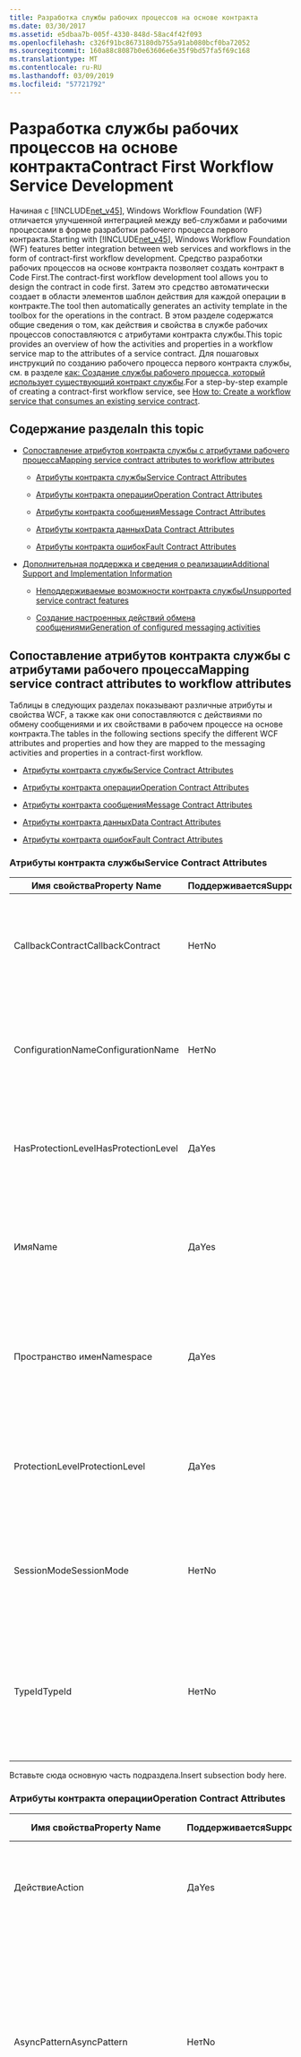 ```yaml
---
title: Разработка службы рабочих процессов на основе контракта
ms.date: 03/30/2017
ms.assetid: e5dbaa7b-005f-4330-848d-58ac4f42f093
ms.openlocfilehash: c326f91bc8673180db755a91ab080bcf0ba72052
ms.sourcegitcommit: 160a88c8087b0e63606e6e35f9bd57fa5f69c168
ms.translationtype: MT
ms.contentlocale: ru-RU
ms.lasthandoff: 03/09/2019
ms.locfileid: "57721792"
---
```

# <a name="contract-first-workflow-service-development"></a><span data-ttu-id="62c78-102">Разработка службы рабочих процессов на основе контракта</span><span class="sxs-lookup"><span data-stu-id="62c78-102">Contract First Workflow Service Development</span></span>
<span data-ttu-id="62c78-103">Начиная с [!INCLUDE[net_v45](../../../includes/net-v45-md.md)], Windows Workflow Foundation (WF) отличается улучшенной интеграцией между веб-службами и рабочими процессами в форме разработки рабочего процесса первого контракта.</span><span class="sxs-lookup"><span data-stu-id="62c78-103">Starting with [!INCLUDE[net_v45](../../../includes/net-v45-md.md)], Windows Workflow Foundation (WF) features better integration between web services and workflows in the form of contract-first workflow development.</span></span> <span data-ttu-id="62c78-104">Средство разработки рабочих процессов на основе контракта позволяет создать контракт в Code First.</span><span class="sxs-lookup"><span data-stu-id="62c78-104">The contract-first workflow development tool allows you to design the contract in code first.</span></span> <span data-ttu-id="62c78-105">Затем это средство автоматически создает в области элементов шаблон действия для каждой операции в контракте.</span><span class="sxs-lookup"><span data-stu-id="62c78-105">The tool then automatically generates an activity template in the toolbox for the operations in the contract.</span></span> <span data-ttu-id="62c78-106">В этом разделе содержатся общие сведения о том, как действия и свойства в службе рабочих процессов сопоставляются с атрибутами контракта службы.</span><span class="sxs-lookup"><span data-stu-id="62c78-106">This topic provides an overview of how the activities and properties in a workflow service map to the attributes of a service contract.</span></span> <span data-ttu-id="62c78-107">Для пошаговых инструкций по созданию рабочего процесса первого контракта службы, см. в разделе [как: Создание службы рабочего процесса, который использует существующий контракт службы](how-to-create-a-workflow-service-that-consumes-an-existing-service-contract.md).</span><span class="sxs-lookup"><span data-stu-id="62c78-107">For a step-by-step example of creating a contract-first workflow service, see [How to: Create a workflow service that consumes an existing service contract](how-to-create-a-workflow-service-that-consumes-an-existing-service-contract.md).</span></span>  
  
## <a name="in-this-topic"></a><span data-ttu-id="62c78-108">Содержание раздела</span><span class="sxs-lookup"><span data-stu-id="62c78-108">In this topic</span></span>  
  
-   [<span data-ttu-id="62c78-109">Сопоставление атрибутов контракта службы с атрибутами рабочего процесса</span><span class="sxs-lookup"><span data-stu-id="62c78-109">Mapping service contract attributes to workflow attributes</span></span>](contract-first-workflow-service-development.md#MappingAttributes)  
  
    -   [<span data-ttu-id="62c78-110">Атрибуты контракта службы</span><span class="sxs-lookup"><span data-stu-id="62c78-110">Service Contract Attributes</span></span>](contract-first-workflow-service-development.md#ServiceContract)  
  
    -   [<span data-ttu-id="62c78-111">Атрибуты контракта операции</span><span class="sxs-lookup"><span data-stu-id="62c78-111">Operation Contract Attributes</span></span>](contract-first-workflow-service-development.md#OperationContract)  
  
    -   [<span data-ttu-id="62c78-112">Атрибуты контракта сообщения</span><span class="sxs-lookup"><span data-stu-id="62c78-112">Message Contract Attributes</span></span>](contract-first-workflow-service-development.md#MessageContract)  
  
    -   [<span data-ttu-id="62c78-113">Атрибуты контракта данных</span><span class="sxs-lookup"><span data-stu-id="62c78-113">Data Contract Attributes</span></span>](contract-first-workflow-service-development.md#DataContract)  
  
    -   [<span data-ttu-id="62c78-114">Атрибуты контракта ошибок</span><span class="sxs-lookup"><span data-stu-id="62c78-114">Fault Contract Attributes</span></span>](contract-first-workflow-service-development.md#FaultContract)  
  
-   [<span data-ttu-id="62c78-115">Дополнительная поддержка и сведения о реализации</span><span class="sxs-lookup"><span data-stu-id="62c78-115">Additional Support and Implementation Information</span></span>](contract-first-workflow-service-development.md#AdditionalSupport)  
  
    -   [<span data-ttu-id="62c78-116">Неподдерживаемые возможности контракта службы</span><span class="sxs-lookup"><span data-stu-id="62c78-116">Unsupported service contract features</span></span>](contract-first-workflow-service-development.md#UnsupportedFeatures)  
  
    -   [<span data-ttu-id="62c78-117">Создание настроенных действий обмена сообщениями</span><span class="sxs-lookup"><span data-stu-id="62c78-117">Generation of configured messaging activities</span></span>](contract-first-workflow-service-development.md#ActivityGeneration)  
  
## <a name="MappingAttributes"></a> <span data-ttu-id="62c78-118">Сопоставление атрибутов контракта службы с атрибутами рабочего процесса</span><span class="sxs-lookup"><span data-stu-id="62c78-118">Mapping service contract attributes to workflow attributes</span></span>  
 <span data-ttu-id="62c78-119">Таблицы в следующих разделах показывают различные атрибуты и свойства WCF, а также как они сопоставляются с действиями по обмену сообщениями и их свойствами в рабочем процессе на основе контракта.</span><span class="sxs-lookup"><span data-stu-id="62c78-119">The tables in the following sections specify the different WCF attributes and properties and how they are mapped to the messaging activities and properties in a contract-first workflow.</span></span>  
  
-   [<span data-ttu-id="62c78-120">Атрибуты контракта службы</span><span class="sxs-lookup"><span data-stu-id="62c78-120">Service Contract Attributes</span></span>](contract-first-workflow-service-development.md#ServiceContract)  
  
-   [<span data-ttu-id="62c78-121">Атрибуты контракта операции</span><span class="sxs-lookup"><span data-stu-id="62c78-121">Operation Contract Attributes</span></span>](contract-first-workflow-service-development.md#OperationContract)  
  
-   [<span data-ttu-id="62c78-122">Атрибуты контракта сообщения</span><span class="sxs-lookup"><span data-stu-id="62c78-122">Message Contract Attributes</span></span>](contract-first-workflow-service-development.md#MessageContract)  
  
-   [<span data-ttu-id="62c78-123">Атрибуты контракта данных</span><span class="sxs-lookup"><span data-stu-id="62c78-123">Data Contract Attributes</span></span>](contract-first-workflow-service-development.md#DataContract)  
  
-   [<span data-ttu-id="62c78-124">Атрибуты контракта ошибок</span><span class="sxs-lookup"><span data-stu-id="62c78-124">Fault Contract Attributes</span></span>](contract-first-workflow-service-development.md#FaultContract)  
  
### <a name="ServiceContract"></a> <span data-ttu-id="62c78-125">Атрибуты контракта службы</span><span class="sxs-lookup"><span data-stu-id="62c78-125">Service Contract Attributes</span></span>  
  
|<span data-ttu-id="62c78-126">Имя свойства</span><span class="sxs-lookup"><span data-stu-id="62c78-126">Property Name</span></span>|<span data-ttu-id="62c78-127">Поддерживается</span><span class="sxs-lookup"><span data-stu-id="62c78-127">Supported</span></span>|<span data-ttu-id="62c78-128">Описание</span><span class="sxs-lookup"><span data-stu-id="62c78-128">Description</span></span>|<span data-ttu-id="62c78-129">Проверка рабочего процесса</span><span class="sxs-lookup"><span data-stu-id="62c78-129">WF Validation</span></span>|  
|-------------------|---------------|-----------------|-------------------|  
|<span data-ttu-id="62c78-130">CallbackContract</span><span class="sxs-lookup"><span data-stu-id="62c78-130">CallbackContract</span></span>|<span data-ttu-id="62c78-131">Нет</span><span class="sxs-lookup"><span data-stu-id="62c78-131">No</span></span>|<span data-ttu-id="62c78-132">Возвращает или задает тип контракта обратного вызова, если контракт является дуплексным.</span><span class="sxs-lookup"><span data-stu-id="62c78-132">Gets or sets the type of callback contract when the contract is a duplex contract.</span></span>|<span data-ttu-id="62c78-133">(не определено)</span><span class="sxs-lookup"><span data-stu-id="62c78-133">(N/A)</span></span>|  
|<span data-ttu-id="62c78-134">ConfigurationName</span><span class="sxs-lookup"><span data-stu-id="62c78-134">ConfigurationName</span></span>|<span data-ttu-id="62c78-135">Нет</span><span class="sxs-lookup"><span data-stu-id="62c78-135">No</span></span>|<span data-ttu-id="62c78-136">Возвращает или задает имя, используемое для поиска службы в файле конфигурации приложения.</span><span class="sxs-lookup"><span data-stu-id="62c78-136">Gets or sets the name used to locate the service in an application configuration file.</span></span>|<span data-ttu-id="62c78-137">(не определено)</span><span class="sxs-lookup"><span data-stu-id="62c78-137">(N/A)</span></span>|  
|<span data-ttu-id="62c78-138">HasProtectionLevel</span><span class="sxs-lookup"><span data-stu-id="62c78-138">HasProtectionLevel</span></span>|<span data-ttu-id="62c78-139">Да</span><span class="sxs-lookup"><span data-stu-id="62c78-139">Yes</span></span>|<span data-ttu-id="62c78-140">Возвращает значение, указывающее, присвоен ли участнику уровень защиты.</span><span class="sxs-lookup"><span data-stu-id="62c78-140">Gets a value that indicates whether the member has a protection level assigned.</span></span>|<span data-ttu-id="62c78-141">Свойство Receive.ProtectionLevel не должно иметь значение NULL.</span><span class="sxs-lookup"><span data-stu-id="62c78-141">Receive.ProtectionLevel should not be null.</span></span>|  
|<span data-ttu-id="62c78-142">Имя</span><span class="sxs-lookup"><span data-stu-id="62c78-142">Name</span></span>|<span data-ttu-id="62c78-143">Да</span><span class="sxs-lookup"><span data-stu-id="62c78-143">Yes</span></span>|<span data-ttu-id="62c78-144">Возвращает или задает имя для \<portType > элемент в язык описания веб-служб (WSDL).</span><span class="sxs-lookup"><span data-stu-id="62c78-144">Gets or sets the name for the \<portType> element in Web Services Description Language (WSDL).</span></span>|<span data-ttu-id="62c78-145">Свойство Receive.ServiceContractName.LocalName должно согласовываться.</span><span class="sxs-lookup"><span data-stu-id="62c78-145">Receive.ServiceContractName.LocalName should match.</span></span>|  
|<span data-ttu-id="62c78-146">Пространство имен</span><span class="sxs-lookup"><span data-stu-id="62c78-146">Namespace</span></span>|<span data-ttu-id="62c78-147">Да</span><span class="sxs-lookup"><span data-stu-id="62c78-147">Yes</span></span>|<span data-ttu-id="62c78-148">Возвращает или задает пространство имен \<portType > элемент в язык описания веб-служб (WSDL).</span><span class="sxs-lookup"><span data-stu-id="62c78-148">Gets or sets the namespace of the \<portType> element in Web Services Description Language (WSDL).</span></span>|<span data-ttu-id="62c78-149">Свойство Receive.ServiceContractName.NameSpace должно согласовываться.</span><span class="sxs-lookup"><span data-stu-id="62c78-149">Receive.ServiceContractName.NameSpace should match</span></span>|  
|<span data-ttu-id="62c78-150">ProtectionLevel</span><span class="sxs-lookup"><span data-stu-id="62c78-150">ProtectionLevel</span></span>|<span data-ttu-id="62c78-151">Да</span><span class="sxs-lookup"><span data-stu-id="62c78-151">Yes</span></span>|<span data-ttu-id="62c78-152">Указывает, должна ли привязка для контракта поддерживать значение свойства ProtectionLevel.</span><span class="sxs-lookup"><span data-stu-id="62c78-152">Specifies whether the binding for the contract must support the value of the ProtectionLevel property.</span></span>|<span data-ttu-id="62c78-153">Свойство Receive.ProtectionLevel должно согласовываться.</span><span class="sxs-lookup"><span data-stu-id="62c78-153">Receive.ProtectionLevel should match.</span></span>|  
|<span data-ttu-id="62c78-154">SessionMode</span><span class="sxs-lookup"><span data-stu-id="62c78-154">SessionMode</span></span>|<span data-ttu-id="62c78-155">Нет</span><span class="sxs-lookup"><span data-stu-id="62c78-155">No</span></span>|<span data-ttu-id="62c78-156">Возвращает или задает значение, указывающее, разрешены, запрещены или требуются ли сеансы.</span><span class="sxs-lookup"><span data-stu-id="62c78-156">Gets or sets whether sessions are allowed, not allowed or required.</span></span>|<span data-ttu-id="62c78-157">(не определено)</span><span class="sxs-lookup"><span data-stu-id="62c78-157">(N/A)</span></span>|  
|<span data-ttu-id="62c78-158">TypeId</span><span class="sxs-lookup"><span data-stu-id="62c78-158">TypeId</span></span>|<span data-ttu-id="62c78-159">Нет</span><span class="sxs-lookup"><span data-stu-id="62c78-159">No</span></span>|<span data-ttu-id="62c78-160">В случае реализации в производном классе возвращает уникальный идентификатор для этого атрибута.</span><span class="sxs-lookup"><span data-stu-id="62c78-160">When implemented in a derived class, gets a unique identifier for this Attribute.</span></span> <span data-ttu-id="62c78-161">(Наследуется от атрибута.)</span><span class="sxs-lookup"><span data-stu-id="62c78-161">(Inherited from Attribute.)</span></span>|<span data-ttu-id="62c78-162">(не определено)</span><span class="sxs-lookup"><span data-stu-id="62c78-162">(N/A)</span></span>|  
  
 <span data-ttu-id="62c78-163">Вставьте сюда основную часть подраздела.</span><span class="sxs-lookup"><span data-stu-id="62c78-163">Insert subsection body here.</span></span>  
  
### <a name="OperationContract"></a> <span data-ttu-id="62c78-164">Атрибуты контракта операции</span><span class="sxs-lookup"><span data-stu-id="62c78-164">Operation Contract Attributes</span></span>  
  
|<span data-ttu-id="62c78-165">Имя свойства</span><span class="sxs-lookup"><span data-stu-id="62c78-165">Property Name</span></span>|<span data-ttu-id="62c78-166">Поддерживается</span><span class="sxs-lookup"><span data-stu-id="62c78-166">Supported</span></span>|<span data-ttu-id="62c78-167">Описание</span><span class="sxs-lookup"><span data-stu-id="62c78-167">Description</span></span>|<span data-ttu-id="62c78-168">Проверка рабочего процесса</span><span class="sxs-lookup"><span data-stu-id="62c78-168">WF Validation</span></span>|  
|-------------------|---------------|-----------------|-------------------|  
|<span data-ttu-id="62c78-169">Действие</span><span class="sxs-lookup"><span data-stu-id="62c78-169">Action</span></span>|<span data-ttu-id="62c78-170">Да</span><span class="sxs-lookup"><span data-stu-id="62c78-170">Yes</span></span>|<span data-ttu-id="62c78-171">Возвращает или задает действие WS-Addressing сообщения запроса.</span><span class="sxs-lookup"><span data-stu-id="62c78-171">Gets or sets the WS-Addressing action of the request message.</span></span>|<span data-ttu-id="62c78-172">Свойство Receive.Action должно согласовываться.</span><span class="sxs-lookup"><span data-stu-id="62c78-172">Receive.Action should match.</span></span>|  
|<span data-ttu-id="62c78-173">AsyncPattern</span><span class="sxs-lookup"><span data-stu-id="62c78-173">AsyncPattern</span></span>|<span data-ttu-id="62c78-174">Нет</span><span class="sxs-lookup"><span data-stu-id="62c78-174">No</span></span>|<span data-ttu-id="62c78-175">Указывает, что операция реализуется асинхронно с помощью Begin\<ИмяМетода > и End\<ИмяМетода > пары методов в контракте службы.</span><span class="sxs-lookup"><span data-stu-id="62c78-175">Indicates that an operation is implemented asynchronously using a Begin\<methodName> and End\<methodName> method pair in a service contract.</span></span>|<span data-ttu-id="62c78-176">(не определено)</span><span class="sxs-lookup"><span data-stu-id="62c78-176">(N/A)</span></span>|  
|<span data-ttu-id="62c78-177">HasProtectionLevel</span><span class="sxs-lookup"><span data-stu-id="62c78-177">HasProtectionLevel</span></span>|<span data-ttu-id="62c78-178">Да</span><span class="sxs-lookup"><span data-stu-id="62c78-178">Yes</span></span>|<span data-ttu-id="62c78-179">Возвращает значение, указывающее, должны ли сообщения этой операции шифроваться, подписываться или шифроваться и подписываться.</span><span class="sxs-lookup"><span data-stu-id="62c78-179">Gets a value that indicates whether the messages for this operation must be encrypted, signed, or both.</span></span>|<span data-ttu-id="62c78-180">Свойство Receive.ProtectionLevel не должно иметь значение NULL.</span><span class="sxs-lookup"><span data-stu-id="62c78-180">Receive.ProtectionLevel should not be null.</span></span>|  
|<span data-ttu-id="62c78-181">IsInitiating</span><span class="sxs-lookup"><span data-stu-id="62c78-181">IsInitiating</span></span>|<span data-ttu-id="62c78-182">Нет</span><span class="sxs-lookup"><span data-stu-id="62c78-182">No</span></span>|<span data-ttu-id="62c78-183">Возвращает или задает значение, указывающее, реализует ли метод операцию, которая может инициировать сеанс на сервере (если такой сеанс существует).</span><span class="sxs-lookup"><span data-stu-id="62c78-183">Gets or sets a value that indicates whether the method implements an operation that can initiate a session on the server(if such a session exists).</span></span>|<span data-ttu-id="62c78-184">(не определено)</span><span class="sxs-lookup"><span data-stu-id="62c78-184">(N/A)</span></span>|  
|<span data-ttu-id="62c78-185">IsOneWay</span><span class="sxs-lookup"><span data-stu-id="62c78-185">IsOneWay</span></span>|<span data-ttu-id="62c78-186">Да</span><span class="sxs-lookup"><span data-stu-id="62c78-186">Yes</span></span>|<span data-ttu-id="62c78-187">Возвращает или задает значение, указывающее, возвращает ли операция ответное сообщение.</span><span class="sxs-lookup"><span data-stu-id="62c78-187">Gets or sets a value that indicates whether an operation returns a reply message.</span></span>|<span data-ttu-id="62c78-188">(Не существует SendReply для этого Receive ИЛИ ReceiveReply для этого Send.)</span><span class="sxs-lookup"><span data-stu-id="62c78-188">(No SendReply for this Receive OR no ReceiveReply for this Send).</span></span>|  
|<span data-ttu-id="62c78-189">IsTerminating</span><span class="sxs-lookup"><span data-stu-id="62c78-189">IsTerminating</span></span>|<span data-ttu-id="62c78-190">Нет</span><span class="sxs-lookup"><span data-stu-id="62c78-190">No</span></span>|<span data-ttu-id="62c78-191">Возвращает или задает значение, указывающее, приводит ли операция службы к закрытию сеанса сервером после отправки ответного сообщения, если оно есть.</span><span class="sxs-lookup"><span data-stu-id="62c78-191">Gets or sets a value that indicates whether the service operation causes the server to close the session after the reply message, if any, is sent.</span></span>|<span data-ttu-id="62c78-192">(не определено)</span><span class="sxs-lookup"><span data-stu-id="62c78-192">(N/A)</span></span>|  
|<span data-ttu-id="62c78-193">Имя</span><span class="sxs-lookup"><span data-stu-id="62c78-193">Name</span></span>|<span data-ttu-id="62c78-194">Да</span><span class="sxs-lookup"><span data-stu-id="62c78-194">Yes</span></span>|<span data-ttu-id="62c78-195">Возвращает или задает имя операции.</span><span class="sxs-lookup"><span data-stu-id="62c78-195">Gets or sets the name of the operation.</span></span>|<span data-ttu-id="62c78-196">Свойство Receive.OperationName должно согласовываться.</span><span class="sxs-lookup"><span data-stu-id="62c78-196">Receive.OperationName should match.</span></span>|  
|<span data-ttu-id="62c78-197">ProtectionLevel</span><span class="sxs-lookup"><span data-stu-id="62c78-197">ProtectionLevel</span></span>|<span data-ttu-id="62c78-198">Да</span><span class="sxs-lookup"><span data-stu-id="62c78-198">Yes</span></span>|<span data-ttu-id="62c78-199">Возвращает или задает значение, указывающее, должны ли сообщения операции шифроваться, подписываться или шифроваться и подписываться.</span><span class="sxs-lookup"><span data-stu-id="62c78-199">Gets or sets a value that specifies whether the messages of an operation must be encrypted, signed, or both.</span></span>|<span data-ttu-id="62c78-200">Свойство Receive.ProtectionLevel должно согласовываться.</span><span class="sxs-lookup"><span data-stu-id="62c78-200">Receive.ProtectionLevel should match.</span></span>|  
|<span data-ttu-id="62c78-201">ReplyAction</span><span class="sxs-lookup"><span data-stu-id="62c78-201">ReplyAction</span></span>|<span data-ttu-id="62c78-202">Да</span><span class="sxs-lookup"><span data-stu-id="62c78-202">Yes</span></span>|<span data-ttu-id="62c78-203">Возвращает или задает значение действия SOAP для ответного сообщения операции.</span><span class="sxs-lookup"><span data-stu-id="62c78-203">Gets or sets the value of the SOAP action for the reply message of the operation.</span></span>|<span data-ttu-id="62c78-204">Свойство SendReply.Action должно согласовываться.</span><span class="sxs-lookup"><span data-stu-id="62c78-204">SendReply.Action should match.</span></span>|  
|<span data-ttu-id="62c78-205">TypeId</span><span class="sxs-lookup"><span data-stu-id="62c78-205">TypeId</span></span>|<span data-ttu-id="62c78-206">Нет</span><span class="sxs-lookup"><span data-stu-id="62c78-206">No</span></span>|<span data-ttu-id="62c78-207">В случае реализации в производном классе возвращает уникальный идентификатор для этого атрибута.</span><span class="sxs-lookup"><span data-stu-id="62c78-207">When implemented in a derived class, gets a unique identifier for this Attribute.</span></span> <span data-ttu-id="62c78-208">(Наследуется от атрибута.)</span><span class="sxs-lookup"><span data-stu-id="62c78-208">(Inherited from Attribute.)</span></span>|<span data-ttu-id="62c78-209">(не определено)</span><span class="sxs-lookup"><span data-stu-id="62c78-209">(N/A)</span></span>|  
  
### <a name="MessageContract"></a> <span data-ttu-id="62c78-210">Атрибуты контракта сообщения</span><span class="sxs-lookup"><span data-stu-id="62c78-210">Message Contract Attributes</span></span>  
  
|<span data-ttu-id="62c78-211">Имя свойства</span><span class="sxs-lookup"><span data-stu-id="62c78-211">Property Name</span></span>|<span data-ttu-id="62c78-212">Поддерживается</span><span class="sxs-lookup"><span data-stu-id="62c78-212">Supported</span></span>|<span data-ttu-id="62c78-213">Описание</span><span class="sxs-lookup"><span data-stu-id="62c78-213">Description</span></span>|<span data-ttu-id="62c78-214">Проверка рабочего процесса</span><span class="sxs-lookup"><span data-stu-id="62c78-214">WF Validation</span></span>|  
|-------------------|---------------|-----------------|-------------------|  
|<span data-ttu-id="62c78-215">HasProtectionLevel</span><span class="sxs-lookup"><span data-stu-id="62c78-215">HasProtectionLevel</span></span>|<span data-ttu-id="62c78-216">Да</span><span class="sxs-lookup"><span data-stu-id="62c78-216">Yes</span></span>|<span data-ttu-id="62c78-217">Возвращает значение, указывающее, присвоен ли сообщению уровень защиты.</span><span class="sxs-lookup"><span data-stu-id="62c78-217">Gets a value that indicates whether the message has a protection level.</span></span>|<span data-ttu-id="62c78-218">Проверка не выполняется (Receive.Content и SendReply.Content должны согласовываться с типом контракта сообщения).</span><span class="sxs-lookup"><span data-stu-id="62c78-218">No validation (Receive.Content and SendReply.Content must match the message contract type).</span></span>|  
|<span data-ttu-id="62c78-219">IsWrapped</span><span class="sxs-lookup"><span data-stu-id="62c78-219">IsWrapped</span></span>|<span data-ttu-id="62c78-220">Да</span><span class="sxs-lookup"><span data-stu-id="62c78-220">Yes</span></span>|<span data-ttu-id="62c78-221">Возвращает или задает значение, указывающее, имеет ли текст сообщения элемент программы-оболочки.</span><span class="sxs-lookup"><span data-stu-id="62c78-221">Gets or sets a value that specifies whether the message body has a wrapper element.</span></span>|<span data-ttu-id="62c78-222">Проверка не выполняется (Receive.Content и Sendreply.Content должны согласовываться с типом контракта сообщения).</span><span class="sxs-lookup"><span data-stu-id="62c78-222">No validation (Receive.Content and Sendreply.Content must match the message contract type).</span></span>|  
|<span data-ttu-id="62c78-223">ProtectionLevel</span><span class="sxs-lookup"><span data-stu-id="62c78-223">ProtectionLevel</span></span>|<span data-ttu-id="62c78-224">Нет</span><span class="sxs-lookup"><span data-stu-id="62c78-224">No</span></span>|<span data-ttu-id="62c78-225">Возвращает или задает значение, указывающее, необходимо ли шифровать сообщение, подписывать его или и то и другое.</span><span class="sxs-lookup"><span data-stu-id="62c78-225">Gets or sets a value that specified whether the message must be encrypted, signed, or both.</span></span>|<span data-ttu-id="62c78-226">(не определено)</span><span class="sxs-lookup"><span data-stu-id="62c78-226">(N/A)</span></span>|  
|<span data-ttu-id="62c78-227">TypeId</span><span class="sxs-lookup"><span data-stu-id="62c78-227">TypeId</span></span>|<span data-ttu-id="62c78-228">Да</span><span class="sxs-lookup"><span data-stu-id="62c78-228">Yes</span></span>|<span data-ttu-id="62c78-229">В случае реализации в производном классе возвращает уникальный идентификатор для этого атрибута.</span><span class="sxs-lookup"><span data-stu-id="62c78-229">When implemented in a derived class, gets a unique identifier for this Attribute.</span></span> <span data-ttu-id="62c78-230">(Наследуется от атрибута.)</span><span class="sxs-lookup"><span data-stu-id="62c78-230">(Inherited from Attribute.)</span></span>|<span data-ttu-id="62c78-231">Проверка не выполняется (Receive.Content и SendReply.Content должны согласовываться с типом контракта сообщения).</span><span class="sxs-lookup"><span data-stu-id="62c78-231">No validation (Receive.Content and SendReply.Content must match the message contract type).</span></span>|  
|<span data-ttu-id="62c78-232">WrapperName</span><span class="sxs-lookup"><span data-stu-id="62c78-232">WrapperName</span></span>|<span data-ttu-id="62c78-233">Да</span><span class="sxs-lookup"><span data-stu-id="62c78-233">Yes</span></span>|<span data-ttu-id="62c78-234">Возвращает или задает имя элемента программы-оболочки текста сообщения.</span><span class="sxs-lookup"><span data-stu-id="62c78-234">Gets or sets the name of the wrapper element of the message body.</span></span>|<span data-ttu-id="62c78-235">Проверка не выполняется (Receive.Content и SendReply.Content должны согласовываться с типом контракта сообщения).</span><span class="sxs-lookup"><span data-stu-id="62c78-235">No validation (Receive.Content and SendReply.Content must match the message contract type).</span></span>|  
|<span data-ttu-id="62c78-236">WrapperNamespace</span><span class="sxs-lookup"><span data-stu-id="62c78-236">WrapperNamespace</span></span>|<span data-ttu-id="62c78-237">Нет</span><span class="sxs-lookup"><span data-stu-id="62c78-237">No</span></span>|<span data-ttu-id="62c78-238">Возвращает или задает пространство имен элемента программы-оболочки текста сообщения.</span><span class="sxs-lookup"><span data-stu-id="62c78-238">Gets or sets the namespace of the message body wrapper element.</span></span>|<span data-ttu-id="62c78-239">(не определено)</span><span class="sxs-lookup"><span data-stu-id="62c78-239">(N/A)</span></span>|  
  
### <a name="DataContract"></a> <span data-ttu-id="62c78-240">Атрибуты контракта данных</span><span class="sxs-lookup"><span data-stu-id="62c78-240">Data Contract Attributes</span></span>  
  
|<span data-ttu-id="62c78-241">Имя свойства</span><span class="sxs-lookup"><span data-stu-id="62c78-241">Property Name</span></span>|<span data-ttu-id="62c78-242">Поддерживается</span><span class="sxs-lookup"><span data-stu-id="62c78-242">Supported</span></span>|<span data-ttu-id="62c78-243">Описание</span><span class="sxs-lookup"><span data-stu-id="62c78-243">Description</span></span>|<span data-ttu-id="62c78-244">Проверка рабочего процесса</span><span class="sxs-lookup"><span data-stu-id="62c78-244">WF Validation</span></span>|  
|-------------------|---------------|-----------------|-------------------|  
|<span data-ttu-id="62c78-245">IsReference</span><span class="sxs-lookup"><span data-stu-id="62c78-245">IsReference</span></span>|<span data-ttu-id="62c78-246">Нет</span><span class="sxs-lookup"><span data-stu-id="62c78-246">No</span></span>|<span data-ttu-id="62c78-247">Возвращает или задает значение, указывающее, следует ли сохранять данные ссылки на объект.</span><span class="sxs-lookup"><span data-stu-id="62c78-247">Gets or sets a value that indicates whether to preserve object reference data.</span></span>|<span data-ttu-id="62c78-248">(не определено)</span><span class="sxs-lookup"><span data-stu-id="62c78-248">(N/A)</span></span>|  
|<span data-ttu-id="62c78-249">Имя</span><span class="sxs-lookup"><span data-stu-id="62c78-249">Name</span></span>|<span data-ttu-id="62c78-250">Да</span><span class="sxs-lookup"><span data-stu-id="62c78-250">Yes</span></span>|<span data-ttu-id="62c78-251">Возвращает или задает имя для контракта данных типа.</span><span class="sxs-lookup"><span data-stu-id="62c78-251">Gets or sets the name of the data contract for the type.</span></span>|<span data-ttu-id="62c78-252">Проверка не выполняется (Receive.Content и SendReply.Content должны согласовываться с типом контракта сообщения).</span><span class="sxs-lookup"><span data-stu-id="62c78-252">No validation (Receive.Content and SendReply.Content must match the message contract type).</span></span>|  
|<span data-ttu-id="62c78-253">Пространство имен</span><span class="sxs-lookup"><span data-stu-id="62c78-253">Namespace</span></span>|<span data-ttu-id="62c78-254">Да</span><span class="sxs-lookup"><span data-stu-id="62c78-254">Yes</span></span>|<span data-ttu-id="62c78-255">Возвращает или задает пространство имен для контракта данных типа.</span><span class="sxs-lookup"><span data-stu-id="62c78-255">Gets or sets the namespace for the data contract for the type.</span></span>|<span data-ttu-id="62c78-256">Проверка не выполняется (Receive.Content и SendReply.Content должны согласовываться с типом контракта сообщения).</span><span class="sxs-lookup"><span data-stu-id="62c78-256">No validation (Receive.Content and SendReply.Content must match the message contract type).</span></span>|  
|<span data-ttu-id="62c78-257">TypeId</span><span class="sxs-lookup"><span data-stu-id="62c78-257">TypeId</span></span>|<span data-ttu-id="62c78-258">Нет</span><span class="sxs-lookup"><span data-stu-id="62c78-258">No</span></span>|<span data-ttu-id="62c78-259">В случае реализации в производном классе возвращает уникальный идентификатор для этого атрибута.</span><span class="sxs-lookup"><span data-stu-id="62c78-259">When implemented in a derived class, gets a unique identifier for this Attribute.</span></span> <span data-ttu-id="62c78-260">(Наследуется от атрибута.)</span><span class="sxs-lookup"><span data-stu-id="62c78-260">(Inherited from Attribute.)</span></span>|<span data-ttu-id="62c78-261">(не определено)</span><span class="sxs-lookup"><span data-stu-id="62c78-261">(N/A)</span></span>|  
  
### <a name="FaultContract"></a> <span data-ttu-id="62c78-262">Атрибуты контракта ошибок</span><span class="sxs-lookup"><span data-stu-id="62c78-262">Fault Contract Attributes</span></span>  
  
|<span data-ttu-id="62c78-263">Имя свойства</span><span class="sxs-lookup"><span data-stu-id="62c78-263">Property Name</span></span>|<span data-ttu-id="62c78-264">Поддерживается</span><span class="sxs-lookup"><span data-stu-id="62c78-264">Supported</span></span>|<span data-ttu-id="62c78-265">Описание</span><span class="sxs-lookup"><span data-stu-id="62c78-265">Description</span></span>|<span data-ttu-id="62c78-266">Проверка рабочего процесса</span><span class="sxs-lookup"><span data-stu-id="62c78-266">WF Validation</span></span>|  
|-------------------|---------------|-----------------|-------------------|  
|<span data-ttu-id="62c78-267">Действие</span><span class="sxs-lookup"><span data-stu-id="62c78-267">Action</span></span>|<span data-ttu-id="62c78-268">Да</span><span class="sxs-lookup"><span data-stu-id="62c78-268">Yes</span></span>|<span data-ttu-id="62c78-269">Возвращает или задает действие сообщения об ошибке SOAP, которое задается как компонент контракта операции.</span><span class="sxs-lookup"><span data-stu-id="62c78-269">Gets or sets the action of the SOAP fault message that is specified as part of the operation contract.</span></span>|<span data-ttu-id="62c78-270">Свойство SendReply.Action должно согласовываться.</span><span class="sxs-lookup"><span data-stu-id="62c78-270">SendReply.Action should match.</span></span>|  
|<span data-ttu-id="62c78-271">DetailType</span><span class="sxs-lookup"><span data-stu-id="62c78-271">DetailType</span></span>|<span data-ttu-id="62c78-272">Да</span><span class="sxs-lookup"><span data-stu-id="62c78-272">Yes</span></span>|<span data-ttu-id="62c78-273">Возвращает тип сериализуемого объекта, который содержит информацию об ошибке.</span><span class="sxs-lookup"><span data-stu-id="62c78-273">Gets the type of a serializable object that contains error information.</span></span>|<span data-ttu-id="62c78-274">Свойство SendReply.Content должно согласовываться с типом.</span><span class="sxs-lookup"><span data-stu-id="62c78-274">SendReply.Content should match the type</span></span>|  
|<span data-ttu-id="62c78-275">HasProtectionLevel</span><span class="sxs-lookup"><span data-stu-id="62c78-275">HasProtectionLevel</span></span>|<span data-ttu-id="62c78-276">Нет</span><span class="sxs-lookup"><span data-stu-id="62c78-276">No</span></span>|<span data-ttu-id="62c78-277">Возвращает значение, указывающее, присвоен ли сообщению об ошибке SOAP уровень защиты.</span><span class="sxs-lookup"><span data-stu-id="62c78-277">Gets a value that indicates whether the SOAP fault message has a protection level assigned.</span></span>|<span data-ttu-id="62c78-278">(не определено)</span><span class="sxs-lookup"><span data-stu-id="62c78-278">(N/A)</span></span>|  
|<span data-ttu-id="62c78-279">Имя</span><span class="sxs-lookup"><span data-stu-id="62c78-279">Name</span></span>|<span data-ttu-id="62c78-280">Нет</span><span class="sxs-lookup"><span data-stu-id="62c78-280">No</span></span>|<span data-ttu-id="62c78-281">Возвращает или задает имя сообщения об ошибке в языке WSDL.</span><span class="sxs-lookup"><span data-stu-id="62c78-281">Gets or sets the name of the fault message in Web Services Description Language (WSDL).</span></span>|<span data-ttu-id="62c78-282">(не определено)</span><span class="sxs-lookup"><span data-stu-id="62c78-282">(N/A)</span></span>|  
|<span data-ttu-id="62c78-283">Пространство имен</span><span class="sxs-lookup"><span data-stu-id="62c78-283">Namespace</span></span>|<span data-ttu-id="62c78-284">Нет</span><span class="sxs-lookup"><span data-stu-id="62c78-284">No</span></span>|<span data-ttu-id="62c78-285">Возвращает или задает пространство имен ошибки SOAP.</span><span class="sxs-lookup"><span data-stu-id="62c78-285">Gets or sets the namespace of the SOAP fault.</span></span>|<span data-ttu-id="62c78-286">(не определено)</span><span class="sxs-lookup"><span data-stu-id="62c78-286">(N/A)</span></span>|  
|<span data-ttu-id="62c78-287">ProtectionLevel</span><span class="sxs-lookup"><span data-stu-id="62c78-287">ProtectionLevel</span></span>|<span data-ttu-id="62c78-288">Нет</span><span class="sxs-lookup"><span data-stu-id="62c78-288">No</span></span>|<span data-ttu-id="62c78-289">Задает уровень защиты, который требуется от привязки для ошибки SOAP.</span><span class="sxs-lookup"><span data-stu-id="62c78-289">Specifies the level of protection the SOAP fault requires from the binding.</span></span>|<span data-ttu-id="62c78-290">(не определено)</span><span class="sxs-lookup"><span data-stu-id="62c78-290">(N/A)</span></span>|  
|<span data-ttu-id="62c78-291">TypeId</span><span class="sxs-lookup"><span data-stu-id="62c78-291">TypeId</span></span>|<span data-ttu-id="62c78-292">Нет</span><span class="sxs-lookup"><span data-stu-id="62c78-292">No</span></span>|<span data-ttu-id="62c78-293">В случае реализации в производном классе возвращает уникальный идентификатор для этого атрибута.</span><span class="sxs-lookup"><span data-stu-id="62c78-293">When implemented in a derived class, gets a unique identifier for this Attribute.</span></span> <span data-ttu-id="62c78-294">(Наследуется от атрибута.)</span><span class="sxs-lookup"><span data-stu-id="62c78-294">(Inherited from Attribute.)</span></span>|<span data-ttu-id="62c78-295">(не определено)</span><span class="sxs-lookup"><span data-stu-id="62c78-295">(N/A)</span></span>|  
  
## <a name="AdditionalSupport"></a> <span data-ttu-id="62c78-296">Дополнительная поддержка и сведения о реализации</span><span class="sxs-lookup"><span data-stu-id="62c78-296">Additional Support and Implementation Information</span></span>  
  
-   [<span data-ttu-id="62c78-297">Неподдерживаемые возможности контракта службы</span><span class="sxs-lookup"><span data-stu-id="62c78-297">Unsupported service contract features</span></span>](contract-first-workflow-service-development.md#UnsupportedFeatures)  
  
-   [<span data-ttu-id="62c78-298">Создание настроенных действий обмена сообщениями</span><span class="sxs-lookup"><span data-stu-id="62c78-298">Generation of configured messaging activities</span></span>](contract-first-workflow-service-development.md#ActivityGeneration)  
  
### <a name="UnsupportedFeatures"></a> <span data-ttu-id="62c78-299">Неподдерживаемые возможности контракта службы</span><span class="sxs-lookup"><span data-stu-id="62c78-299">Unsupported service contract features</span></span>  
  
-   <span data-ttu-id="62c78-300">Использовать библиотеку параллельных задач (TPL) в контрактах невозможно.</span><span class="sxs-lookup"><span data-stu-id="62c78-300">Use of TPL (Task Parallel Library) Tasks in contracts is not supported.</span></span>  
  
-   <span data-ttu-id="62c78-301">Наследование в контрактах службы не поддерживается.</span><span class="sxs-lookup"><span data-stu-id="62c78-301">Inheritance in Service Contracts is not supported.</span></span>  
  
### <a name="ActivityGeneration"></a> <span data-ttu-id="62c78-302">Создание настроенных действий обмена сообщениями</span><span class="sxs-lookup"><span data-stu-id="62c78-302">Generation of configured messaging activities</span></span>  
 <span data-ttu-id="62c78-303">Два общих статических метода добавляются в действия <xref:System.ServiceModel.Activities.Receive> и <xref:System.ServiceModel.Activities.SendReply> для поддержки создания предварительно настроенных действий сообщения, если используются службы рабочих процессов на основе контракта.</span><span class="sxs-lookup"><span data-stu-id="62c78-303">Two public static methods are added to the <xref:System.ServiceModel.Activities.Receive> and <xref:System.ServiceModel.Activities.SendReply> activities to support the generation of pre-configured message activities when using contract-first workflow services.</span></span>  
  
-   <xref:System.ServiceModel.Activities.Receive.FromOperationDescription%2A?displayProperty=nameWithType>  
  
-   <xref:System.ServiceModel.Activities.SendReply.FromOperationDescription%2A?displayProperty=nameWithType>  
  
 <span data-ttu-id="62c78-304">Действие, созданное этими методами, должно пройти проверку по контракту и поэтому используется как часть логики проверки для <xref:System.ServiceModel.Activities.Receive> и <xref:System.ServiceModel.Activities.SendReply>.</span><span class="sxs-lookup"><span data-stu-id="62c78-304">The activity generated by these methods should pass contract validation, and therefore these methods are used internally as part of the validation logic for <xref:System.ServiceModel.Activities.Receive> and <xref:System.ServiceModel.Activities.SendReply>.</span></span> <span data-ttu-id="62c78-305">Действия <xref:System.ServiceModel.Activities.Receive.OperationName%2A>, <xref:System.ServiceModel.Activities.Receive.ServiceContractName%2A>, <xref:System.ServiceModel.Activities.Receive.Action%2A>, <xref:System.ServiceModel.Activities.Receive.SerializerOption%2A>, <xref:System.ServiceModel.Activities.Receive.ProtectionLevel%2A> и <xref:System.ServiceModel.Activities.Receive.KnownTypes%2A> предварительно настроены для соответствия импортированному контракту.</span><span class="sxs-lookup"><span data-stu-id="62c78-305">The <xref:System.ServiceModel.Activities.Receive.OperationName%2A>,  <xref:System.ServiceModel.Activities.Receive.ServiceContractName%2A>,  <xref:System.ServiceModel.Activities.Receive.Action%2A>,  <xref:System.ServiceModel.Activities.Receive.SerializerOption%2A>,  <xref:System.ServiceModel.Activities.Receive.ProtectionLevel%2A>, and <xref:System.ServiceModel.Activities.Receive.KnownTypes%2A> are all pre-configured to match the imported contract.</span></span> <span data-ttu-id="62c78-306">На странице свойств содержимого для действий в конструкторе рабочих процессов **сообщение** или **параметры** разделах предварительно настроены для соответствия контракту.</span><span class="sxs-lookup"><span data-stu-id="62c78-306">In the content properties page for the activities in the workflow designer, the **Message** or **Parameters** sections are also pre-configured to match the contract.</span></span>  
  
 <span data-ttu-id="62c78-307">Настройки контрактов также обрабатываются путем возвращения набора отдельных ошибок WCF <xref:System.ServiceModel.Activities.SendReply> действия для каждой ошибки, которые отображаются в <xref:System.ServiceModel.Description.OperationDescription.Faults%2A> <xref:System.ServiceModel.Description.FaultDescriptionCollection>.</span><span class="sxs-lookup"><span data-stu-id="62c78-307">WCF fault contracts are also handled by returning a separate set of configured <xref:System.ServiceModel.Activities.SendReply> activities for each of the faults that show up in the <xref:System.ServiceModel.Description.OperationDescription.Faults%2A> <xref:System.ServiceModel.Description.FaultDescriptionCollection>.</span></span>  
  
 <span data-ttu-id="62c78-308">Для других частей <xref:System.ServiceModel.Description.OperationDescription> , которые не поддерживаются в службах WF сегодня (поведение WebGet/WebInvoke или поведение пользовательской операции), API будет игнорировать эти значения как часть создания и настройки.</span><span class="sxs-lookup"><span data-stu-id="62c78-308">For other parts of <xref:System.ServiceModel.Description.OperationDescription> that are unsupported by WF services today (e.g. WebGet/WebInvoke behaviors, or custom operation behaviors), the API will ignore those values as part of the generation and configuration.</span></span> <span data-ttu-id="62c78-309">Исключения не формируются.</span><span class="sxs-lookup"><span data-stu-id="62c78-309">No exceptions will be thrown.</span></span>
